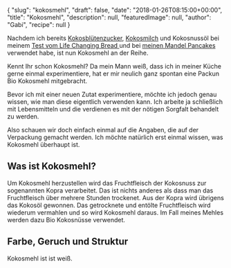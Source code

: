 {
    "slug": "kokosmehl",
    "draft": false,
    "date": "2018-01-26T08:15:00+00:00",
    "title": "Kokosmehl",
    "description": null,
    "featuredImage": null,
    "author": "Gabi",
    "recipe": null
}

Nachdem ich bereits  [Kokosblütenzucker](https://kochfokus.de/artikel/bananenbrot-im-mueslischaelchen-ein-schaelchen-voll-glueck/ "Kokosblütenzucker"), [Kokosmilch](https://kochfokus.de/artikel/goldener-herbst-porridge/ "Kokosmilch") und Kokosnussöl bei meinem [Test vom Life Changing Bread ](https://kochfokus.de/artikel/the-life-changing-bread-im-test/ "Test vom Life Changing Bread ") und bei [meinen Mandel Pancakes ](https://kochfokus.de/artikel/mandel-pancakes/ "meinen Mandel Pancakes ")verwendet habe, ist nun Kokosmehl an der Reihe.

Kennt Ihr schon Kokosmehl? Da mein Mann weiß, dass ich in meiner Küche gerne einmal experimentiere, hat er mir neulich ganz spontan eine Packun Bio Kokosmehl mitgebracht. 

Bevor ich mit einer neuen Zutat experimentiere, möchte ich jedoch genau wissen, wie man diese eigentlich verwenden kann. Ich arbeite ja schließlich mit Lebensmitteln und die verdienen es mit der nötigen Sorgfalt behandelt zu werden.

Also schauen wir doch einfach einmal auf die Angaben, die auf der Verpackung gemacht werden. Ich möchte natürlich erst einmal wissen, was Kokosmehl überhaupt ist.

## Was ist Kokosmehl?

Um Kokosmehl herzustellen wird das Fruchtfleisch der Kokosnuss zur sogenannten Kopra verarbeitet. Das ist nichts anderes als dass man das Fruchtfleisch über mehrere Stunden trockenet. Aus der Kopra wird übrigens das Kokosöl gewonnen. Das getrocknete und entölte Fruchtfleisch wird wiederum vermahlen und so wird Kokosmehl daraus. Im Fall meines Mehles werden dazu Bio Kokosnüsse verwendet.

## Farbe, Geruch und Struktur

Kokosmehl ist ist weiß.